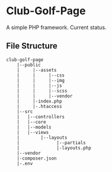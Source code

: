 # Club-Golf-Page
A simple PHP framework.
Current status.

## File Structure

```
club-golf-page
    |--public
    |     |--assets
    |     |     |--css
    |     |     |--img
    |     |     |--js
    |     |     |--scss
    |     |     |--vendor
    |     |-index.php
    |     |-.htaccess
    |--src
    |   |--controllers
    |   |--core
    |   |--models
    |   |--views
    |        |--layouts
    |              |--partials
    |              |-layouts.php
    |--vendor
    |-composer.json
    |-.env


```
